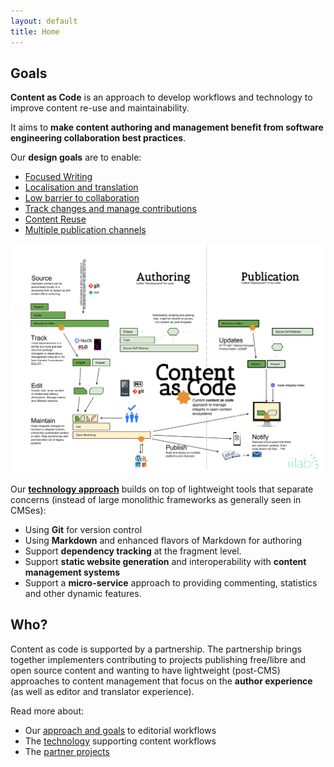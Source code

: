 ```yaml
---
layout: default
title: Home
---
```


## Goals

**Content as Code** is an approach to develop workflows and technology to improve content re-use and maintainability.

It aims to **make content authoring and management benefit from software engineering collaboration best practices**.

Our **design goals** are to enable:

 - [Focused Writing](approach/#focused-writing)
 - [Localisation and translation](approach/#localisation-and-translation)
 - [Low barrier to collaboration](approach/#low-barrier-to-collaboration)
 - [Track changes and manage contributions](approach/#track-changes-and-manage-contributions)
 - [Content Reuse](approach/#content-reuse)
 - [Multiple publication channels](approach/#multiple-publication-channels)

![dependencies](images/dependencies.png)

Our [**technology approach**](technology) builds on top of lightweight tools that separate concerns (instead of large monolithic frameworks as generally seen in CMSes):

 - Using **Git** for version control
 - Using **Markdown** and enhanced flavors of Markdown for authoring
 - Support **dependency tracking** at the fragment level.
 - Support **static website generation** and interoperability with **content management systems**
 - Support a **micro-service** approach to providing commenting, statistics and other dynamic features.

## Who?

Content as code is supported by a partnership. The partnership brings together implementers contributing to projects publishing free/libre and open source content and wanting to have lightweight (post-CMS) approaches to content management that focus on the **author experience** (as well as editor and translator experience).

Read more about:

 - Our [approach and goals](approach) to editorial workflows
 - The [technology](technology) supporting content workflows
 - The [partner projects](partners)
